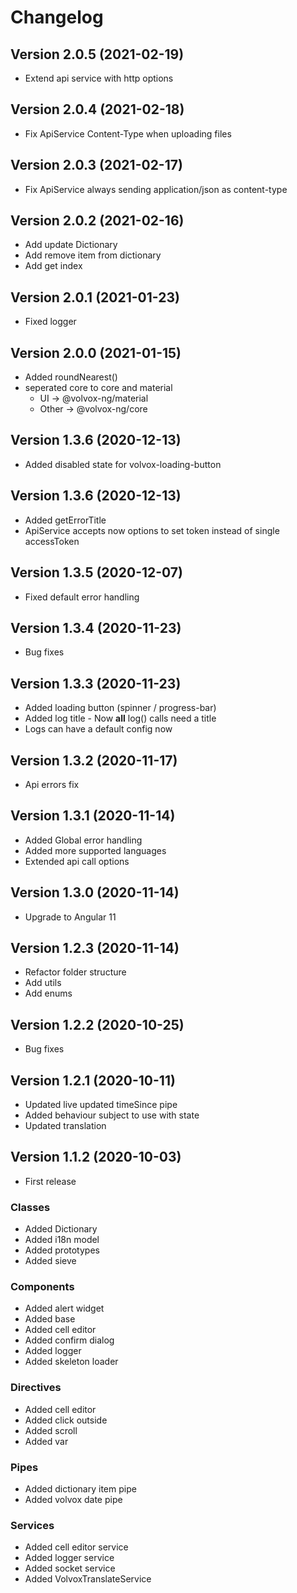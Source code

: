 # Changelog

## Version 2.0.5 (2021-02-19)
- Extend api service with http options

## Version 2.0.4 (2021-02-18)
- Fix ApiService Content-Type when uploading files

## Version 2.0.3 (2021-02-17)
- Fix ApiService always sending application/json as content-type

## Version 2.0.2 (2021-02-16)
- Add update Dictionary
- Add remove item from dictionary
- Add get index

## Version 2.0.1 (2021-01-23)
- Fixed logger

## Version 2.0.0 (2021-01-15)
- Added roundNearest()
- seperated core to core and material
    - UI -> @volvox-ng/material
    - Other -> @volvox-ng/core

## Version 1.3.6 (2020-12-13)
- Added disabled state for volvox-loading-button

## Version 1.3.6 (2020-12-13)
- Added getErrorTitle
- ApiService accepts now options to set token instead of single accessToken

## Version 1.3.5 (2020-12-07)
- Fixed default error handling

## Version 1.3.4 (2020-11-23)
- Bug fixes

## Version 1.3.3 (2020-11-23)
- Added loading button (spinner / progress-bar)
- Added log title - Now **all** log() calls need a title
- Logs can have a default config now

## Version 1.3.2 (2020-11-17)
- Api errors fix

## Version 1.3.1 (2020-11-14)
- Added Global error handling
- Added more supported languages
- Extended api call options

## Version 1.3.0 (2020-11-14)
- Upgrade to Angular 11

## Version 1.2.3 (2020-11-14)
- Refactor folder structure
- Add utils
- Add enums

## Version 1.2.2 (2020-10-25)
- Bug fixes

## Version 1.2.1 (2020-10-11)
- Updated live updated timeSince pipe
- Added behaviour subject to use with state
- Updated translation

## Version 1.1.2 (2020-10-03)

- First release

### Classes

- Added Dictionary
- Added i18n model
- Added prototypes
- Added sieve

### Components

- Added alert widget
- Added base
- Added cell editor
- Added confirm dialog
- Added logger
- Added skeleton loader

### Directives

- Added cell editor
- Added click outside
- Added scroll
- Added var

### Pipes

- Added dictionary item pipe
- Added volvox date pipe

### Services

- Added cell editor service
- Added logger service
- Added socket service
- Added VolvoxTranslateService